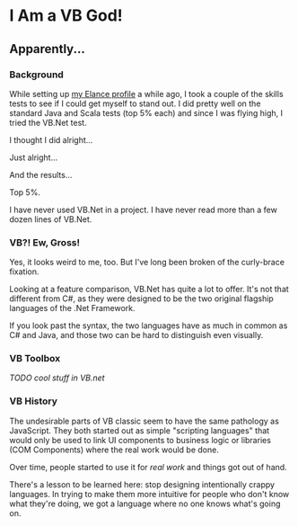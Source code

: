 # I Am a VB God!

## Apparently...

### Background

While setting up [my Elance profile][1] a while ago, I took a couple of the skills tests to see if I could get myself to stand out. I did pretty well on the standard Java and Scala tests (top 5% each) and since I was flying high, I tried the VB.Net test.

I thought I did alright...

Just alright...

And the results...

Top 5%.

I have never used VB.Net in a project. I have never read more than a few dozen lines of VB.Net.

### VB?! Ew, Gross!

Yes, it looks weird to me, too. But I've long been broken of the curly-brace fixation.

Looking at a feature comparison, VB.Net has quite a lot to offer. It's not that different from C#, as they were designed to be the two original flagship languages of the .Net Framework.

If you look past the syntax, the two languages have as much in common as C# and Java, and those two can be hard to distinguish even visually.

### VB Toolbox

*TODO cool stuff in VB.net*

### VB History

The undesirable parts of VB classic seem to have the same pathology as JavaScript. They both started out as simple "scripting languages" that would only be used to link UI components to business logic or libraries (COM Components) where the real work would be done.

Over time, people started to use it for *real work* and things got out of hand.

There's a lesson to be learned here: stop designing intentionally crappy languages. In trying to make them more intuitive for people who don't know what they're doing, we got a language where no one knows what's going on.

[1]: http://www.elance.com/s/robertkoeninger
